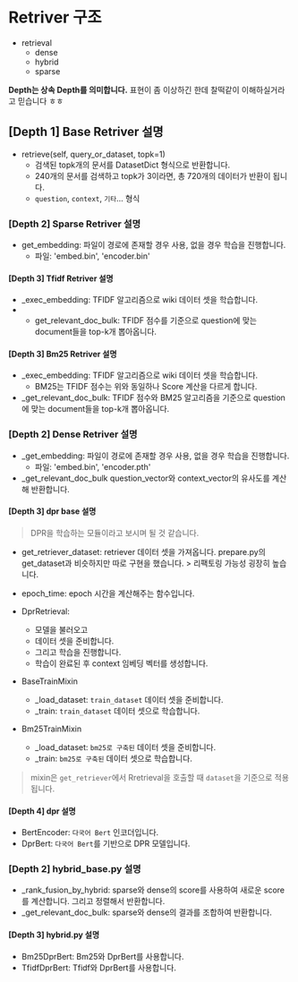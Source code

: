 # Retriver 구조

- retrieval
    - dense
    - hybrid
    - sparse


**Depth는 상속 Depth를 의미합니다.** 표현이 좀 이상하긴 한데 찰떡같이 이해하실거라고 믿습니다 ㅎㅎ

## [Depth 1] Base Retriver 설명

- retrieve(self, query_or_dataset, topk=1)
    - 검색된 topk개의 문서를 DatasetDict 형식으로 반환합니다.
    - 240개의 문서를 검색하고 topk가 3이라면, 총 720개의 데이터가 반환이 됩니다.
    - `question`, `context`, `기타`... 형식

### [Depth 2] Sparse Retriver 설명

- get\_embedding: 파일이 경로에 존재할 경우 사용, 없을 경우 학습을 진행합니다.
    - 파일: 'embed.bin', 'encoder.bin'

#### [Depth 3] Tfidf Retriver 설명

- \_exec_embedding: TFIDF 알고리즘으로 wiki 데이터 셋을 학습합니다.
- - get_relevant_doc_bulk: TFIDF 점수를 기준으로 question에 맞는 document들을 top-k개 뽑아옵니다.

#### [Depth 3] Bm25 Retriver 설명

- \_exec_embedding: TFIDF 알고리즘으로 wiki 데이터 셋을 학습합니다.
    - BM25는 TFIDF 점수는 위와 동일하나 Score 계산을 다르게 합니다.
- \_get_relevant_doc_bulk: TFIDF 점수와 BM25 알고리즘을 기준으로 question에 맞는 document들을 top-k개 뽑아옵니다.

### [Depth 2] Dense Retriver 설명

- \_get_embedding: 파일이 경로에 존재할 경우 사용, 없을 경우 학습을 진행합니다.
    - 파일: 'embed.bin', 'encoder.pth'
- \_get_relevant_doc_bulk question_vector와 context_vector의 유사도를 계산해 반환합니다.

#### [Depth 3] dpr base 설명

> DPR을 학습하는 모듈이라고 보시며 될 것 같습니다.

- get_retriever_dataset: retriever 데이터 셋을 가져옵니다. prepare.py의 get_dataset과 비슷하지만 따로 구현을 했습니다. > 리팩토링 가능성 굉장히 높습니다.
- epoch_time: epoch 시간을 계산해주는 함수입니다.
- DprRetrieval: 
    - 모델을 불러오고
    - 데이터 셋을 준비합니다.
    - 그리고 학습을 진행합니다.
    - 학습이 완료된 후 context 임베딩 벡터를 생성합니다.

- BaseTrainMixin
    - \_load_dataset: `train_dataset` 데이터 셋을 준비합니다.
    - \_train: `train_dataset` 데이터 셋으로 학습합니다.

- Bm25TrainMixin
    - \_load_dataset: `bm25로 구축된` 데이터 셋을 준비합니다.
    - \_train: `bm25로 구축된` 데이터 셋으로 학습합니다.

> mixin은 `get_retriever`에서 Rretrieval을 호출할 때 `dataset`을 기준으로 적용됩니다.

#### [Depth 4] dpr 설명

- BertEncoder: `다국어 Bert` 인코더입니다.
- DprBert: `다국어 Bert`를 기반으로 DPR 모델입니다.

### [Depth 2] hybrid_base.py 설명

- \_rank_fusion_by_hybrid: sparse와 dense의 score를 사용하여 새로운 score를 계산합니다. 그리고 정렬해서 반환합니다.
- \_get_relevant_doc_bulk: sparse와 dense의 결과를 조합하여 반환합니다.

#### [Depth 3] hybrid.py 설명

- Bm25DprBert: Bm25와 DprBert를 사용합니다.
- TfidfDprBert:  Tfidf와 DprBert를 사용합니다.
